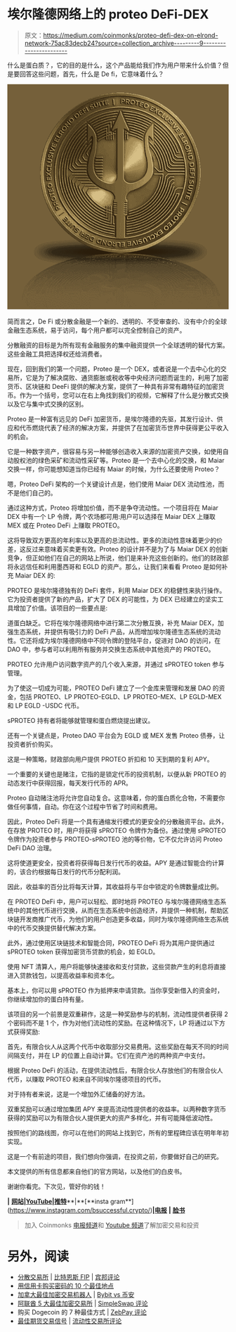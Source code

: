 # 埃尔隆德网络上的 proteo DeFi-DEX

> 原文：<https://medium.com/coinmonks/proteo-defi-dex-on-elrond-network-75ac83decb24?source=collection_archive---------9----------------------->

什么是蛋白质？，它的目的是什么，这个产品能给我们作为用户带来什么价值？但是要回答这些问题，首先，什么是 De fi，它意味着什么？

![](img/708dd20aefda944b2f8d6e619d2f1a56.png)

简而言之，De Fi 或分散金融是一个新的、透明的、不受审查的、没有中介的全球金融生态系统，易于访问，每个用户都可以完全控制自己的资产。

分散融资的目标是为所有现有金融服务的集中融资提供一个全球透明的替代方案。这些金融工具把选择权还给消费者。

现在，回到我们的第一个问题，Proteo 是一个 DEX，或者说是一个去中心化的交易所，它是为了解决腐败、通货膨胀或税收等中央经济问题而诞生的，利用了加密货币、区块链和 DeeFi 提供的解决方案，提供了一种具有非常有趣特征的加密货币。作为一个括号，您可以在右上角找到我们的视频，它解释了什么是分散式交换以及它与集中式交换的区别。

Proteo 是一种富有远见的 DeFi 加密货币，是埃尔隆德的先驱，其发行设计、供应和代币燃烧代表了经济的解决方案，并提供了在加密货币世界中获得更公平收入的机会。

它是一种数字资产，很容易与另一种能够创造收入来源的加密资产交换，如使用自动股权池的绿色采矿和流动性采矿等。Proteo 是一个去中心化的交换，和 Maiar 交换一样，你可能想知道当你已经有 Maiar 的时候，为什么还要使用 Proteo？

嗯，Proteo DeFi 架构的一个关键设计点是，他们使用 Maiar DEX 流动性池，而不是他们自己的。

通过这种方式，Proteo 将增加价值，而不是争夺流动性。一个项目将在 Maiar DEX 中有一个 LP 令牌，两个农场都可用:用户可以选择在 Maiar DEX 上赚取 MEX 或在 Proteo DeFi 上赚取 PROTEO。

这将导致双方更高的年利率以及更高的总流动性。更多的流动性意味着更少的价差，这反过来意味着买卖更有效。Proteo 的设计并不是为了与 Maiar DEX 的创新竞争，但正如他们在自己的网站上所说，他们是来补充这些创新的。他们的财政部将永远信任和利用墨西哥和 EGLD 的资产。那么，让我们来看看 Proteo 是如何补充 Maiar DEX 的:

PROTEO 是埃尔隆德独有的 DeFi 套件，利用 Maiar DEX 的稳健性来执行操作。它为投资者提供了新的产品，扩大了 DEX 的可能性，为 DEX 已经建立的坚实工具增加了价值。该项目的一些要点是:

道蛋白缺乏。它将在埃尔隆德网络中进行第二次分散互换，补充 Maiar DEX，加强生态系统，并提供有吸引力的 DeFi 产品，从而增加埃尔隆德生态系统的流动性。它还将成为埃尔隆德网络中不同令牌的登陆平台，促进对 DAO 的访问，在 DAO 中，参与者可以利用所有服务并交换生态系统中其他资产的 PROTEO。

PROTEO 允许用户访问数字资产的几个收入来源，并通过 sPROTEO token 参与管理。

为了使这一切成为可能，PROTEO DeFi 建立了一个金库来管理和发展 DAO 的资金，包括 PROTEO、LP PROTEO-EGLD、LP PROTEO-MEX、LP EGLD-MEX 和 LP EGLD -USDC 代币。

sPROTEO 持有者将能够就管理和蛋白燃烧提出建议。

还有一个关键点是，Proteo DAO 平台会为 EGLD 或 MEX 发售 Proteo 债券，让投资者折价购买。

这是一种策略，财政部向用户提供 PROTEO 折扣和 10 天到期的复利 APY。

一个重要的关键也是赌注，它指的是锁定代币的投资机制，以便从新 PROTEO 的动态发行中获得回报，每天发行代币的 APR。

Proteo 自动赌注池将允许您自动复合。这意味着，你的蛋白质化合物，不需要你做任何事情，自动。你在这个过程中节省了时间和费用。

因此，Proteo DeFi 将是一个具有通缩发行模式的更安全的分散融资平台。此外，在存放 PROTEO 时，用户将获得 sPROTEO 令牌作为备份。通过使用 sPROTEO 令牌作为投资者参与 PROTEO-sPROTEO 池的等价物，它不仅允许访问 Proteo DeFi DAO 治理。

这将使道更安全，投资者将获得每日发行代币的收益。APY 是通过智能合约计算的，该合约根据每日发行的代币分配利润。

因此，收益率的百分比将每天计算，其收益将与平台中锁定的令牌数量成比例。

在 PROTEO DeFi 中，用户可以轻松、即时地将 PROTEO 与埃尔隆德网络生态系统中的其他代币进行交换，从而在生态系统中创造经济，并提供一种机制，帮助区块链开发商推广代币，为他们的用户创造更多收益，同时为埃尔隆德网络生态系统中的代币交换提供替代解决方案。

此外，通过使用区块链技术和智能合同，PROTEO DeFi 将为其用户提供通过 sPROTEO token 获得加密货币贷款的机会，如 EGLD。

使用 NFT 清算人，用户将能够快速接收和支付贷款，这些贷款产生的利息将直接进入贷款钱包，以提高收益率和资本化。

基本上，你可以用 sPROTEO 作为抵押来申请贷款。当你享受新借入的资金时，你继续增加你的蛋白持有量。

该项目的另一个前景是双重耕作，这是一种奖励参与的机制，流动性提供者获得 2 个密码而不是 1 个，作为对他们流动性的奖励。在这种情况下，LP 将通过以下方式获得奖励:

首先，有限合伙人从这两个代币中收取部分交易费用。这些奖励在每天不同的时间间隔支付，并在 LP 的位置上自动计算。它们在资产池的两种资产中支付。

根据 Proteo DeFi 的活动，在提供流动性后，有限合伙人存放他们的有限合伙人代币，以赚取 PROTEO 和来自不同埃尔隆德项目的代币。

对于持有者来说，这是一个增加外汇储备的好方法。

双重奖励可以通过增加集团 APY 来提高流动性提供者的收益率。以两种数字货币获得的奖励可以为有限合伙人提供更大的资产多样化，并有可能降低波动性。

按照他们的路线图，你可以在他们的网站上找到它，所有的里程碑应该在明年年初实现。

这是一个有前途的项目，我们想向你强调，在投资之前，你要做好自己的研究。

本文提供的所有信息都来自他们的官方网站，以及他们的白皮书。

谢谢你看完。下次见，管好你的钱！

**|** [**网站**](https://www.b-successful.com/)**|**[**YouTube**](https://www.youtube.com/channel/UCWrfC_w5wVnrOr8jy0ICoDw)**|**[**推特**](https://twitter.com/BSuccessful_)**|**[**insta gram**](https://www.instagram.com/bsuccessful.crypto/)**|**[**电报**](https://t.me/+NQbP3V_iaKQwMDYy) **|** [**脸书**](https://www.facebook.com/Bsuccesful/?_rdc=2&_rdr)

> 加入 Coinmonks [电报频道](https://t.me/coincodecap)和 [Youtube 频道](https://www.youtube.com/c/coinmonks/videos)了解加密交易和投资

# 另外，阅读

*   [分散交易所](https://coincodecap.com/what-are-decentralized-exchanges) | [比特恩斯 FIP](https://coincodecap.com/bitbns-fip) | [宾邦评论](https://coincodecap.com/bingbon-review)
*   [用信用卡购买密码的 10 个最佳地点](https://coincodecap.com/buy-crypto-with-credit-card)
*   [加拿大最佳加密交易机器人](https://coincodecap.com/5-best-crypto-trading-bots-in-canada) | [Bybit vs 币安](https://coincodecap.com/bybit-binance-moonxbt)
*   [阿联酋 5 大最佳加密交易所](https://coincodecap.com/best-crypto-exchanges-in-uae) | [SimpleSwap 评论](https://coincodecap.com/simpleswap-review)
*   购买 Dogecoin 的 7 种最佳方式 | [ZebPay 评论](https://coincodecap.com/zebpay-review)
*   [最佳期货交易信号](https://coincodecap.com/futures-trading-signals) | [流动性交易所评论](https://coincodecap.com/liquid-exchange-review)